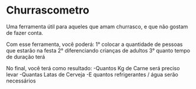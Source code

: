 # Churrascometro
Uma ferramenta útil para aqueles que amam churrasco, e que não gostam de fazer conta.

Com esse ferramenta, você poderá:
1° colocar a quantidade de pessoas que estarão na festa
2° diferenciando crianças de adultos
3° quanto tempo de duração terá

No final, você terá como resultado:
-Quantos Kg de Carne será preciso levar
-Quantas Latas de Cerveja
-E quantos refrigerantes / água serão necessários
